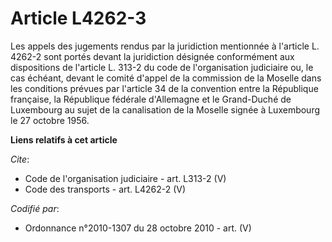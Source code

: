 # Article L4262-3

Les appels des jugements rendus par la juridiction mentionnée à l'article L. 4262-2 sont portés devant la juridiction
désignée conformément aux dispositions de l'article L. 313-2 du code de l'organisation judiciaire ou, le cas échéant, devant
le comité d'appel de la commission de la Moselle dans les conditions prévues par l'article 34 de la convention entre la
République française, la République fédérale d'Allemagne et le Grand-Duché de Luxembourg au sujet de la canalisation de la
Moselle signée à Luxembourg le 27 octobre 1956.

**Liens relatifs à cet article**

_Cite_:

  - Code de l'organisation judiciaire - art. L313-2 (V)
  - Code des transports - art. L4262-2 (V)

_Codifié par_:

  - Ordonnance n°2010-1307 du 28 octobre 2010 - art. (V)
